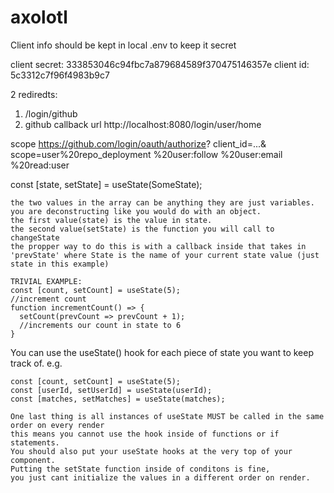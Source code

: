# axolotl

Client info should be kept in local .env to keep it secret

client secret: 333853046c94fbc7a879684589f370475146357e
client id: 5c3312c7f96f4983b9c7

2 rediredts: 
1. /login/github
2. github callback url http://localhost:8080/login/user/home

scope https://github.com/login/oauth/authorize?
  client_id=...&
  scope=user%20repo_deployment
  %20user:follow
  %20user:email
  %20read:user



  

const [state, setState] = useState(SomeState);

    the two values in the array can be anything they are just variables.
    you are deconstructing like you would do with an object.
    the first value(state) is the value in state.
    the second value(setState) is the function you will call to changeState
    the propper way to do this is with a callback inside that takes in
    'prevState' where State is the name of your current state value (just state in this example)

    TRIVIAL EXAMPLE: 
    const [count, setCount] = useState(5);
    //increment count
    function incrementCount() => {
      setCount(prevCount => prevCount + 1);
      //increments our count in state to 6
    }

   You can use the useState() hook for each piece of state you want to keep track of.
    e.g.
    
    const [count, setCount] = useState(5);
    const [userId, setUserId] = useState(userId);
    const [matches, setMatches] = useState(matches);

    One last thing is all instances of useState MUST be called in the same order on every render
    this means you cannot use the hook inside of functions or if statements. 
    You should also put your useState hooks at the very top of your component.
    Putting the setState function inside of conditons is fine, 
    you just cant initialize the values in a different order on render.
  